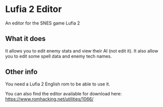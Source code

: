 # Lufia 2 Editor
An editor for the SNES game Lufia 2

## What it does
It allows you to edit enemy stats and view their AI (not edit it). It also allow you to edit some spell data and enemy tech names.

## Other info
You need a Lufia 2 English rom to be able to use it.

You can also find the editor available for download here: https://www.romhacking.net/utilities/1066/
